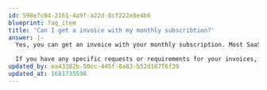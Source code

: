 ```yaml
---
id: 598e7c04-2161-4a9f-a22d-8cf222e8e4b6
blueprint: faq_item
title: 'Can I get a invoice with my monthly subscribtion?'
answer: |-
  Yes, you can get an invoice with your monthly subscription. Most SaaS businesses automatically generate and send invoices to customers each month. You should be able to find your invoices in your account dashboard or by contacting the customer support team.

  If you have any specific requests or requirements for your invoices, be sure to communicate these to the customer support team.
updated_by: ea43382b-50cc-445f-8a83-b52d187f6f39
updated_at: 1681735598
---
```

